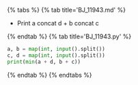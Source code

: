 {% tabs %}
{% tab title='BJ_11943.md' %}

* Print a concat d + b concat c

{% endtab %}
{% tab title='BJ_11943.py' %}

```py
a, b = map(int, input().split())
c, d = map(int, input().split())
print(min(a + d, b + c))
```

{% endtab %}
{% endtabs %}
